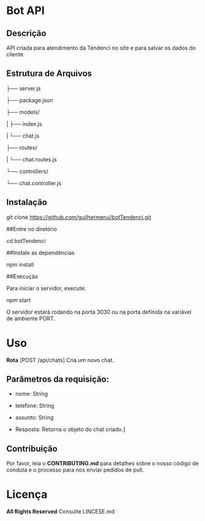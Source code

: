 
#  Bot API


##  Descrição

  

API criada para atendimento da Tendenci no site e para salvar os dados do cliente.

  

##  Estrutura de Arquivos



├── server.js

├── package.json

├── models/

| ├── index.js

| └── chat.js

├── routes/

| └── chat.routes.js

└── controllers/

└── chat.controller.js

  

##  Instalação

  

git clone https://github.com/guilhermeruj/botTendenci.git

  

##Entre no diretório

  

cd botTendenci

  

##Instale as dependências

  

npm install

  

##Execução

  

Para iniciar o servidor, execute:

  

npm start

  

O servidor estará rodando na porta 3030 ou na porta definida na variável de ambiente PORT.

  

#  Uso
  **Rota**
[POST /api/chats]
Cria um novo chat.  

##  Parâmetros da requisição:

- nome: String 

- telefone: String

- assunto: String

- Resposta: Retorna o objeto do chat criado.]
## Contribuição
Por favor, leia o **CONTRIBUTING.md** para detalhes sobre o nosso código de conduta e o processo para nos enviar pedidos de pull.

# Licença
**All Rights Reserved**
Consulte LINCESE.md